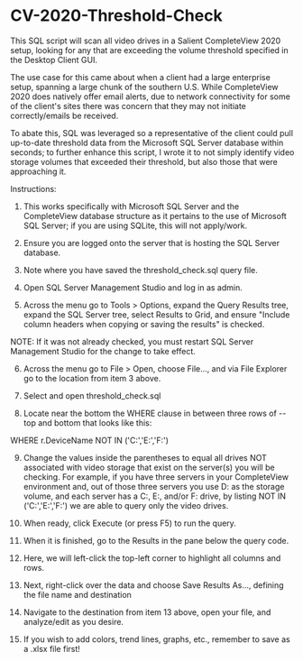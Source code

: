 # CV-2020-Threshold-Check
 This SQL script will scan all video drives in a Salient CompleteView 2020 setup, looking for any that are exceeding the volume threshold specified in the Desktop Client GUI.

 The use case for this came about when a client had a large enterprise setup, spanning a large chunk of the southern U.S. While CompleteView 2020 does natively offer email alerts, due to network connectivity for some of the client's sites there was concern that they may not initiate correctly/emails be received.

 To abate this, SQL was leveraged so a representative of the client could pull up-to-date threshold data from the Microsoft SQL Server database within seconds; to further enhance this script, I wrote it to not simply identify video storage volumes that exceeded their threshold, but also those that were approaching it.

Instructions:

1. This works specifically with Microsoft SQL Server and the CompleteView database structure as it pertains to the use of Microsoft SQL Server; if you are using SQLite, this will not apply/work.

2. Ensure you are logged onto the server that is hosting the SQL Server database.

3. Note where you have saved the threshold_check.sql query file.

4. Open SQL Server Management Studio and log in as admin.

5. Across the menu go to Tools > Options, expand the Query Results tree, expand the SQL Server tree, select Results to Grid, and ensure "Include column headers when copying or saving the results" is checked.

NOTE: If it was not already checked, you must restart SQL Server Management Studio for the change to take effect.

6. Across the menu go to File > Open, choose File..., and via File Explorer go to the location from item 3 above.

7. Select and open threshold_check.sql

8. Locate near the bottom the WHERE clause in between three rows of -- top and bottom that looks like this:

WHERE r.DeviceName NOT IN ('C:','E:','F:')

9. Change the values inside the parentheses to equal all drives NOT associated with video storage that exist on the server(s) you will be checking. For example, if you have three servers in your CompleteView environment and, out of those three servers you use D: as the storage volume, and each server has a C:, E:, and/or F: drive,
by listing NOT IN ('C:','E:','F:') we are able to query only the video drives.

10. When ready, click Execute (or press F5) to run the query.

11. When it is finished, go to the Results in the pane below the query code.

12. Here, we will left-click the top-left corner to highlight all columns and rows.

13. Next, right-click over the data and choose Save Results As..., defining the file name and destination

14. Navigate to the destination from item 13 above, open your file, and analyze/edit as you desire.

15. If you wish to add colors, trend lines, graphs, etc., remember to save as a .xlsx file first!